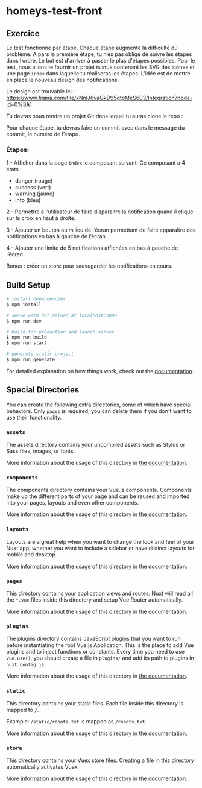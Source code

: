 # homeys-test-front

## Exercice

Le test fonctionne par étape. Chaque étape augmente la difficulté du problème. A pars la première étape, tu n’es pas obligé de suivre les étapes dans l’ordre. Le but est d'arriver à passer le plus d'étapes possibles.
Pour le test, nous allons te fournir un projet `NuxtJS` contenant les SVG des icônes et une page `index` dans laquelle tu réaliseras les étapes. L’idée est de mettre en place le nouveau design des notifications.

Le design est trouvable ici : 
https://www.figma.com/file/xNnIJ6vaGkD95gtpMeS603/Integration?node-id=0%3A1

Tu devras nous rendre un projet Git dans lequel tu auras clone le repo :

Pour chaque étape, tu devras faire un commit avec dans le message du commit, le numéro de l’étape.

### Étapes:

1 - Afficher dans la page `index` le composant suivant. Ce composant a 4 états :
- danger (rouge)
- success (vert)
- warning (jaune)
- info (bleu)

2 - Permettre à l’utilisateur de faire disparaître la notification quand il clique sur la croix en haut à droite.

3 - Ajouter un bouton au milieu de l’écran permettant de faire apparaître des notifications en bas à gauche de l’écran.

4 - Ajouter une limite de 5 notifications affichées en bas à gauche de l’écran.

Bonus : créer un store pour sauvegarder les notifications en cours.


## Build Setup

```bash
# install dependencies
$ npm install

# serve with hot reload at localhost:3000
$ npm run dev

# build for production and launch server
$ npm run build
$ npm run start

# generate static project
$ npm run generate
```

For detailed explanation on how things work, check out the [documentation](https://nuxtjs.org).

## Special Directories

You can create the following extra directories, some of which have special behaviors. Only `pages` is required; you can delete them if you don't want to use their functionality.

### `assets`

The assets directory contains your uncompiled assets such as Stylus or Sass files, images, or fonts.

More information about the usage of this directory in [the documentation](https://nuxtjs.org/docs/2.x/directory-structure/assets).

### `components`

The components directory contains your Vue.js components. Components make up the different parts of your page and can be reused and imported into your pages, layouts and even other components.

More information about the usage of this directory in [the documentation](https://nuxtjs.org/docs/2.x/directory-structure/components).

### `layouts`

Layouts are a great help when you want to change the look and feel of your Nuxt app, whether you want to include a sidebar or have distinct layouts for mobile and desktop.

More information about the usage of this directory in [the documentation](https://nuxtjs.org/docs/2.x/directory-structure/layouts).

### `pages`

This directory contains your application views and routes. Nuxt will read all the `*.vue` files inside this directory and setup Vue Router automatically.

More information about the usage of this directory in [the documentation](https://nuxtjs.org/docs/2.x/get-started/routing).

### `plugins`

The plugins directory contains JavaScript plugins that you want to run before instantiating the root Vue.js Application. This is the place to add Vue plugins and to inject functions or constants. Every time you need to use `Vue.use()`, you should create a file in `plugins/` and add its path to plugins in `nuxt.config.js`.

More information about the usage of this directory in [the documentation](https://nuxtjs.org/docs/2.x/directory-structure/plugins).

### `static`

This directory contains your static files. Each file inside this directory is mapped to `/`.

Example: `/static/robots.txt` is mapped as `/robots.txt`.

More information about the usage of this directory in [the documentation](https://nuxtjs.org/docs/2.x/directory-structure/static).

### `store`

This directory contains your Vuex store files. Creating a file in this directory automatically activates Vuex.

More information about the usage of this directory in [the documentation](https://nuxtjs.org/docs/2.x/directory-structure/store).
